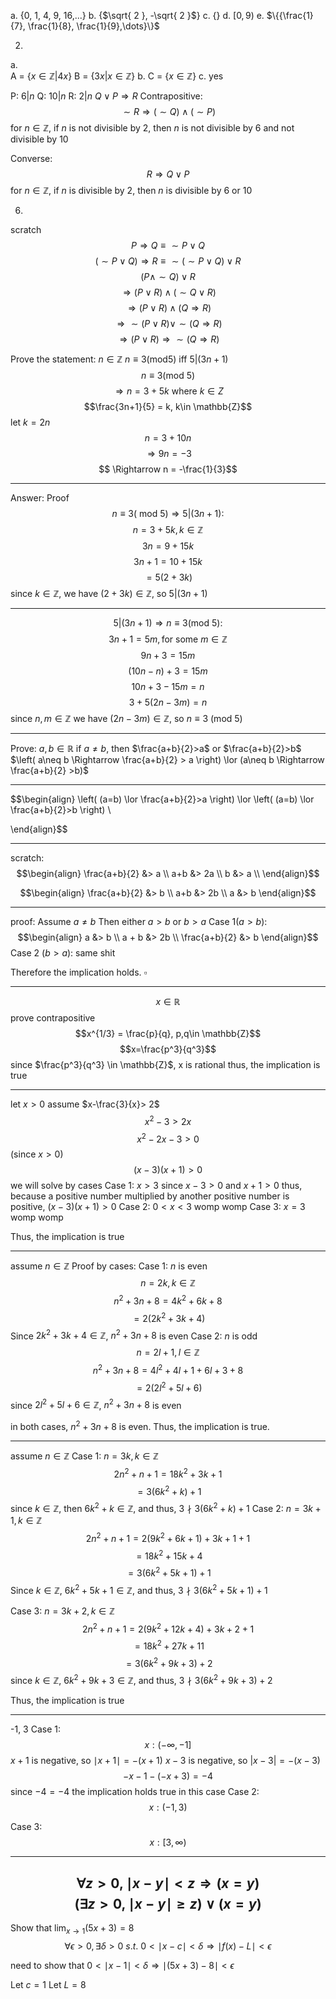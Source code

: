 a.
{0, 1, 4, 9, 16,...}
b.
{$\sqrt{ 2 }, -\sqrt{ 2 }$}
c.
{}
d.
$[0,9)$
e.
$\{{\frac{1}{7}, \frac{1}{8}, \frac{1}{9},\dots}\}$

2.
a.\
A = $\{x\in \mathbb{Z}|4x\}$
B = $\{3x| x\in \mathbb{Z}\}$
b.
C = $\{x \in \mathbb{Z}\}$
c.
yes

P: $6| n$
Q: $10 | n$
R: $2|n$
$Q \lor P \Rightarrow R$
Contrapositive:
$$\sim R \Rightarrow (\sim Q) \land (\sim P)$$
for $n \in \mathbb{Z}$, if $n$ is not divisible by 2, then $n$ is not divisible by 6 and not divisible by 10

Converse:
$$R \Rightarrow Q \lor P$$
for $n \in \mathbb{Z}$, if $n$ is divisible by 2, then $n$ is divisible by 6 or 10


6.
scratch
$$P\Rightarrow Q \equiv \sim P \lor Q$$
$$(\sim P\lor Q) \Rightarrow R \equiv \sim(\sim P\lor Q)\lor R$$
$$(P\land \sim Q)\lor R$$
$$\Rightarrow (P \lor R) \land (\sim Q \lor R)$$
$$\Rightarrow (P \lor R) \land (Q\Rightarrow R)$$
$$\Rightarrow \sim(P\lor R) \lor \sim(Q\Rightarrow R)$$
$$\Rightarrow (P\lor R) \Rightarrow \sim(Q\Rightarrow R)$$

Prove the statement: $n\in\mathbb{Z}$ $n \equiv 3 (\text{mod} 5)$ iff $5 | (3n+1)$
$$n \equiv 3 (\text{mod }5)$$
$$\Rightarrow n = 3+ 5k \text{ where } k\in Z$$
$$\frac{3n+1}{5} = k, k\in \mathbb{Z}$$
let $k = 2n$
$$n = 3 + 10n$$
$$\Rightarrow 9n= -3$$
$$ \Rightarrow n = -\frac{1}{3}$$
___
Answer: Proof
$$n \equiv 3 (\text{ mod } 5) \Rightarrow 5 | (3n+1):$$
$$n = 3 + 5k, k \in \mathbb{Z}$$
$$3n = 9 + 15k$$
$$3n+1 = 10+15k$$
$$= 5(2+3k)$$
since $k \in \mathbb{Z}$, we have $(2+3k) \in \mathbb{Z}$, so $5 | (3n+1)$

___
$$5 | (3n+1) \Rightarrow n \equiv 3 (\text{mod 5}):$$
$$3n+1 = 5m, \text{for some } m \in \mathbb{Z}$$
$$9n + 3 = 15m$$
$$(10n  -n) + 3 = 15m$$
$$10n+3 -15m = n$$
$$3 + 5(2n-3m) = n$$
since $n, m \in \mathbb{Z}$ we have $(2n-3m) \in \mathbb{Z}$, so $n \equiv 3 \text{ (mod 5)}$
___

Prove:
$a, b \in \mathbb{R}$
if $a\neq b$, then $\frac{a+b}{2}>a$ or $\frac{a+b}{2}>b$
$\left( a\neq b \Rightarrow \frac{a+b}{2} > a \right) \lor (a\neq b \Rightarrow \frac{a+b}{2} >b)$ 
___
$$\begin{align}
\left( (a=b) \lor \frac{a+b}{2}>a \right) \lor \left( (a=b) \lor \frac{a+b}{2}>b \right) \\

\end{align}$$
___
scratch:
$$\begin{align}
\frac{a+b}{2} &> a \\
a+b &> 2a \\
b &> a \\
\end{align}$$

$$\begin{align}
\frac{a+b}{2} &> b \\
a+b &> 2b \\
a &> b
\end{align}$$
___
proof:
Assume $a\neq b$
Then either $a>b$ or $b>a$
Case 1$(a>b):$
$$\begin{align}
a &> b \\
a + b &> 2b \\
\frac{a+b}{2} &> b
\end{align}$$
Case 2 ($b>a$): 
same shit

Therefore the implication holds. $\square$

---
$$x \in \mathbb{R}$$
prove contrapositive
$$x^{1/3} = \frac{p}{q}, p,q\in \mathbb{Z}$$
$$x=\frac{p^3}{q^3}$$
since $\frac{p^3}{q^3} \in \mathbb{Z}$, x is rational
thus, the implication is true

---
let $x>0$
assume $x-\frac{3}{x}> 2$
$$x^2-3>2x$$
$$x^2-2x-3>0$$ (since $x>0$)
$$(x-3)(x+1)>0$$
we will solve by cases
Case 1: $x > 3$
since $x-3 >0$ and $x+1 > 0$
thus, because a positive number multiplied by another positive number is positive, $(x-3)(x+1)>0$
Case 2: $0<x<3$
womp womp
Case 3: $x = 3$
womp womp

Thus, the implication is true

---
assume $n\in\mathbb{Z}$
Proof by cases:
Case 1: $n$ is even
$$n = 2k, k \in \mathbb{Z}$$
$$n^2+3n+8=4k^2+6k+8$$
$$=2(2k^2+3k+4)$$
Since $2k^2+3k+4\in\mathbb{Z}$, $n^2+3n+8$ is even
Case 2: $n$ is odd
$$ n = 2l + 1, l \in \mathbb{Z}$$
$$n^2+3n+8 = 4l^2+4l+1+6l+3+8$$
$$=2(2l^2+5l+6)$$
since $2l^2+5l+6 \in \mathbb{Z}$, $n^2+3n+8$ is even

in both cases, $n^2+3n+8$ is even. Thus, the implication is true.

---


assume $n \in \mathbb{Z}$
Case 1: $n = 3k, k \in \mathbb{Z}$
$$2n^2+n+1=18k^2+3k+1$$
$$=3(6k^2+k)+1$$
since $k \in \mathbb{Z}$, then $6k^2+k \in \mathbb{Z}$, and thus, $3 \nmid 3(6k^2+k)+1$ 
Case 2: $n = 3k+1, k \in\mathbb{Z}$
$$2n^2+n+1 = 2(9k^2+6k+1)+3k+1+1$$
$$=18k^2+15k+4$$
$$=3(6k^2+5k+1)+1$$
Since $k \in \mathbb{Z}$, $6k^2+5k+1 \in \mathbb{Z}$, and thus, $3 \nmid 3(6k^2+5k+1)+1$ 

Case 3: $n = 3k+2, k\in \mathbb{Z}$
$$2n^2+n+1 = 2(9k^2+12k+4)+3k+2+1$$
$$=18k^2+27k+11$$
$$=3(6k^2+9k+3)+2$$
since $k \in \mathbb{Z}$, $6k^2+9k+3 \in \mathbb{Z}$, and thus, $3 \nmid 3(6k^2+9k+3)+2$

Thus, the implication is true

---

-1, 3
Case 1:
$$x: (-\infty,-1]$$
$x+1$ is negative, so $\mid x+1 \mid = -(x+1)$
$x-3$ is negative, so $|x-3| = -(x-3)$ 
$$-x-1-(-x+3)=-4$$
since $-4=-4$ the implication holds true in this case
Case 2:
$$x: (-1,3)$$

Case 3:
$$x: [3,\infty)$$


---

$$\forall z > 0, \mid x - y \mid < z \Rightarrow (x=y)$$
$$(\exists z > 0, \mid x-y \mid \geq z) \lor (x = y)$$
---


Show that $\lim_{ x \to 1 }(5x+3) = 8$
$$\forall \epsilon > 0, \exists \delta > 0 \text{ } s.t. \text{ } 0 < \mid x - c \mid < \delta \Rightarrow \mid f(x) - L \mid  < \epsilon$$

need to show that $0 < \mid x - 1 \mid < \delta \Rightarrow \mid (5x+3)-8 \mid < \epsilon$

Let $c = 1$
Let $L = 8$

